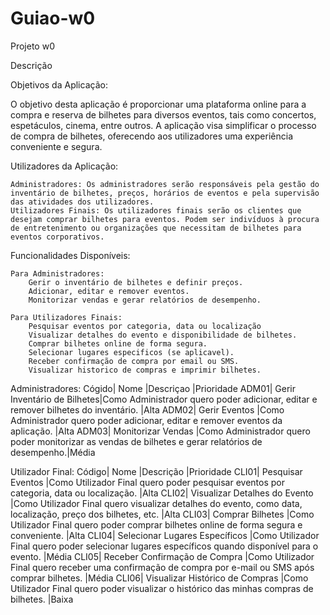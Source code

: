 # Guiao-w0

Projeto w0

Descrição


Objetivos da Aplicação:

O objetivo desta aplicação é proporcionar uma plataforma online para a compra e reserva de bilhetes para diversos eventos, tais como concertos, espetáculos, cinema, entre outros. A aplicação visa simplificar o processo de compra de bilhetes, oferecendo aos utilizadores uma experiência conveniente e segura. 


Utilizadores da Aplicação:

    Administradores: Os administradores serão responsáveis pela gestão do inventário de bilhetes, preços, horários de eventos e pela supervisão das atividades dos utilizadores.
    Utilizadores Finais: Os utilizadores finais serão os clientes que desejam comprar bilhetes para eventos. Podem ser indivíduos à procura de entretenimento ou organizações que necessitam de bilhetes para eventos corporativos.

Funcionalidades Disponíveis:

    Para Administradores:
    	Gerir o inventário de bilhetes e definir preços.
    	Adicionar, editar e remover eventos.
    	Monitorizar vendas e gerar relatórios de desempenho.
       
    Para Utilizadores Finais:
    	Pesquisar eventos por categoria, data ou localização
    	Visualizar detalhes do evento e disponibilidade de bilhetes.
    	Comprar bilhetes online de forma segura.
    	Selecionar lugares especificos (se aplicavel).
    	Receber confirmação de compra por email ou SMS.
    	Visualizar historico de compras e imprimir bilhetes.
 
 Administradores:
Cógido| Nome			    |Descriçao											  |Prioridade
ADM01|	Gerir Inventário de Bilhetes|Como Administrador quero poder adicionar, editar e remover bilhetes do inventário.		  |Alta
ADM02|	Gerir Eventos               |Como Administrador quero poder adicionar, editar e remover eventos da aplicação.  		  |Alta
ADM03|	Monitorizar Vendas          |Como Administrador quero poder monitorizar as vendas de bilhetes e gerar relatórios de desempenho.|Média

Utilizador Final:
Código|	Nome				|Descrição													|Prioridade
CLI01|	Pesquisar Eventos		|Como Utilizador Final quero poder pesquisar eventos por categoria, data ou localização.			|Alta
CLI02|	Visualizar Detalhes do Evento	|Como Utilizador Final quero visualizar detalhes do evento, como data, localização, preço dos bilhetes, etc.	|Alta
CLI03|	Comprar Bilhetes		|Como Utilizador Final quero poder comprar bilhetes online de forma segura e conveniente.			|Alta
CLI04|	Selecionar Lugares Específicos	|Como Utilizador Final quero poder selecionar lugares específicos quando disponível para o evento.		|Média
CLI05|	Receber Confirmação de Compra	|Como Utilizador Final quero receber uma confirmação de compra por e-mail ou SMS após comprar bilhetes.		|Média
CLI06|	Visualizar Histórico de Compras	|Como Utilizador Final quero poder visualizar o histórico das minhas compras de bilhetes. 			|Baixa
				

